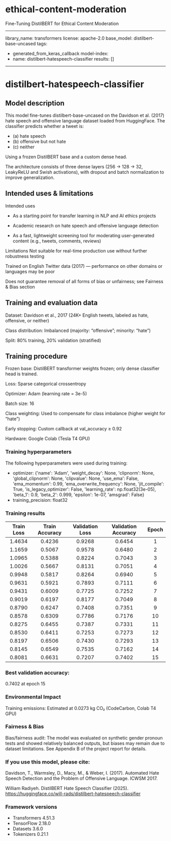 # ethical-content-moderation
Fine-Tuning DistilBERT for Ethical Content Moderation

---
library_name: transformers
license: apache-2.0
base_model: distilbert-base-uncased
tags:
- generated_from_keras_callback
model-index:
- name: distilbert-hatespeech-classifier
  results: []
---

<!-- This model card has been generated automatically according to the information Keras had access to. You should
probably proofread and complete it, then remove this comment. -->

# distilbert-hatespeech-classifier

## Model description

This model fine-tunes distilbert-base-uncased on the Davidson et al. (2017) hate speech and offensive language dataset loaded from HuggingFace. The classifier predicts whether a tweet is:

- (a) hate speech
- (b) offensive but not hate
- (c) neither

Using a frozen DistilBERT base and a custom dense head.

The architecture consists of three dense layers (256 → 128 → 32, LeakyReLU and Swish activations), with dropout and batch normalization to improve generalization.


## Intended uses & limitations

Intended uses

- As a starting point for transfer learning in NLP and AI ethics projects

- Academic research on hate speech and offensive language detection

- As a fast, lightweight screening tool for moderating user-generated content (e.g., tweets, comments, reviews)

Limitations
Not suitable for real-time production use without further robustness testing

Trained on English Twitter data (2017) — performance on other domains or languages may be poor

Does not guarantee removal of all forms of bias or unfairness; see Fairness & Bias section

## Training and evaluation data

Dataset:
Davidson et al., 2017 (24K+ English tweets, labeled as hate, offensive, or neither)

Class distribution: Imbalanced (majority: “offensive”; minority: “hate”)

Split: 80% training, 20% validation (stratified)


## Training procedure

Frozen base: DistilBERT transformer weights frozen; only dense classifier head is trained.

Loss: Sparse categorical crossentropy

Optimizer: Adam (learning rate = 3e-5)

Batch size: 16

Class weighting: Used to compensate for class imbalance (higher weight for “hate”)

Early stopping: Custom callback at val_accuracy ≥ 0.92 

Hardware: Google Colab (Tesla T4 GPU)

### Training hyperparameters

The following hyperparameters were used during training:
- optimizer: {'name': 'Adam', 'weight_decay': None, 'clipnorm': None, 'global_clipnorm': None, 'clipvalue': None, 'use_ema': False, 'ema_momentum': 0.99, 'ema_overwrite_frequency': None, 'jit_compile': True, 'is_legacy_optimizer': False, 'learning_rate': np.float32(3e-05), 'beta_1': 0.9, 'beta_2': 0.999, 'epsilon': 1e-07, 'amsgrad': False}
- training_precision: float32

### Training results

| Train Loss | Train Accuracy | Validation Loss | Validation Accuracy | Epoch |
|:----------:|:--------------:|:---------------:|:-------------------:|:-----:|
| 1.4634     | 0.4236         | 0.9268          | 0.6454              | 1     |
| 1.1659     | 0.5067         | 0.9578          | 0.6480              | 2     |
| 1.0965     | 0.5388         | 0.8224          | 0.7043              | 3     |
| 1.0026     | 0.5667         | 0.8131          | 0.7051              | 4     |
| 0.9948     | 0.5817         | 0.8264          | 0.6940              | 5     |
| 0.9631     | 0.5921         | 0.7893          | 0.7111              | 6     |
| 0.9431     | 0.6009         | 0.7725          | 0.7252              | 7     |
| 0.9019     | 0.6197         | 0.8177          | 0.7049              | 8     |
| 0.8790     | 0.6247         | 0.7408          | 0.7351              | 9     |
| 0.8578     | 0.6309         | 0.7786          | 0.7176              | 10    |
| 0.8275     | 0.6455         | 0.7387          | 0.7331              | 11    |
| 0.8530     | 0.6411         | 0.7253          | 0.7273              | 12    |
| 0.8197     | 0.6506         | 0.7430          | 0.7293              | 13    |
| 0.8145     | 0.6549         | 0.7535          | 0.7162              | 14    |
| 0.8081     | 0.6631         | 0.7207          | 0.7402              | 15    |

### Best validation accuracy:
0.7402 at epoch 15

### Environmental Impact
Training emissions:
Estimated at 0.0273 kg CO₂ (CodeCarbon, Colab T4 GPU)

### Fairness & Bias

Bias/fairness audit:
The model was evaluated on synthetic gender pronoun tests and showed relatively balanced outputs, but biases may remain due to dataset limitations. 
See Appendix B of the project report for details.

### If you use this model, please cite:

Davidson, T., Warmsley, D., Macy, M., & Weber, I. (2017). Automated Hate Speech Detection and the Problem of Offensive Language. ICWSM 2017.

 William Radiyeh. DistilBERT Hate Speech Classifier (2025). https://huggingface.co/will-rads/distilbert-hatespeech-classifier


### Framework versions

- Transformers 4.51.3
- TensorFlow 2.18.0
- Datasets 3.6.0
- Tokenizers 0.21.1
